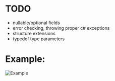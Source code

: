 # TODO

- nullable/optional fields
- error checking, throwing proper c# exceptions
- structure extensions
- typedef type parameters

# Example:

![Example](http://i.imgur.com/LINVp7y.png?1)
